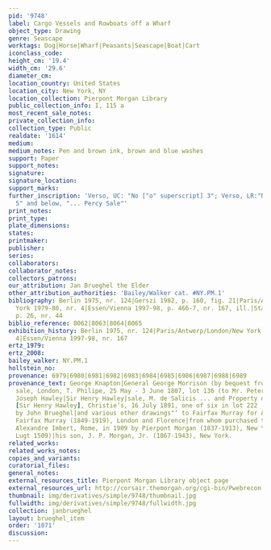 ```yaml
---
pid: '9748'
label: Cargo Vessels and Rowboats off a Wharf
object_type: Drawing
genre: Seascape
worktags: Dog|Horse|Wharf|Peasants|Seascape|Boat|Cart
iconclass_code:
height_cm: '19.4'
width_cm: '29.6'
diameter_cm:
location_country: United States
location_city: New York, NY
location_collection: Pierpont Morgan Library
public_collection_info: I, 115 a
most_recent_sale_notes:
private_collection_info:
collection_type: Public
realdate: '1614'
medium:
medium_notes: Pen and brown ink, brown and blue washes
support: Paper
support_notes:
signature:
signature_location:
support_marks:
further_inscription: 'Verso, UC: "No ["o" superscript] 3"; Verso, LR:"No ["o" superscript]
  5" and below, "... Percy Sale"'
print_notes:
print_type:
plate_dimensions:
states:
printmaker:
publisher:
series:
collaborators:
collaborator_notes:
collectors_patrons:
our_attribution: Jan Brueghel the Elder
other_attribution_authorities: 'Bailey/Walker cat. #NY.PM.1'
bibliography: Berlin 1975, nr. 124|Gerszi 1982, p. 160, fig. 21|Paris/Antwerp/London/New
  York 1979-80, nr. 4|Essen/Vienna 1997-98, p. 466-7, nr. 167, ill.|Stampfle 1991,
  p. 26, nr. 44
biblio_reference: 8062|8063|8064|8065
exhibition_history: Berlin 1975, nr. 124|Paris/Antwerp/London/New York 1979-80, nr.
  4|Essen/Vienna 1997-98, nr. 167
ertz_1979:
ertz_2008:
bailey_walker: NY.PM.1
hollstein_no:
provenance: 6979|6980|6981|6982|6983|6984|6985|6986|6987|6988|6989
provenance_text: George Knapton|General George Morrison (by bequest from Knapton)|Knapton-Morrison
  sale, London, T. Philipe, 25 May - 3 June 1807, lot 136 (to Mr. Peters for Â£0.11.0)|Sir
  Joseph Hawley|Sir Henry Hawley|sale, M. de Salicis ... and Property of a Baronet
  [Sir Henry Hawley], Christie’s, 16 July 1891, one of six in lot 222 ("A Coast Scene,
  by John Brueghel|and various other drawings"’ to Fairfax Murray for Â£0.11.0)|Charles
  Fairfax Murray (1849-1919), London and Florence|from whom purchased through Galerie
  Alexandre Imbert, Rome, in 1909 by Pierpont Morgan (1837-1913), New York (no mark|see
  Lugt 1509)|his son, J. P. Morgan, Jr. (1867-1943), New York.
related_works:
related_works_notes:
copies_and_variants:
curatorial_files:
general_notes:
external_resources_title: Pierpont Morgan Library object page
external_resources_url: http://corsair.themorgan.org/cgi-bin/Pwebrecon.cgi
thumbnail: img/derivatives/simple/9748/thumbnail.jpg
fullwidth: img/derivatives/simple/9748/fullwidth.jpg
collection: janbrueghel
layout: brueghel_item
order: '1071'
discussion:
---
```

